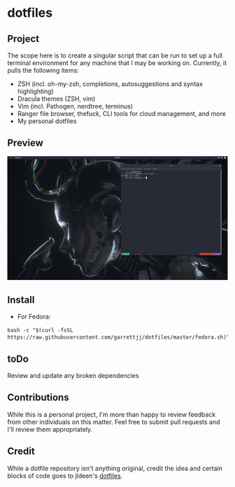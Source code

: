 # dotfiles

## Project

The scope here is to create a singular script that can be run to set up a full terminal environment for any machine that I may be working on. Currently, it pulls the following items:
* ZSH (incl. oh-my-zsh, completions, autosuggestions and syntax highlighting)
* Dracula themes (ZSH, vim)
* Vim (incl. Pathogen, nerdtree, terminus)
* Ranger file browser, thefuck, CLI tools for cloud management, and more
* My personal dotfiles

## Preview

![screenshot](screenshot.png "Preview of dotfiles implementation on Fedora")

## Install

* For Fedora:
```
bash -c "$(curl -fsSL https://raw.githubusercontent.com/garrettjj/dotfiles/master/fedora.sh)"
```

## toDo

Review and update any broken dependencies

## Contributions

While this is a personal project, I'm more than happy to review feedback from other individuals on this matter. Feel free to submit pull requests and I'll review them appropriately.

## Credit

While a dotfile repository isn't anything original, credit the idea and certain blocks of code goes to jldeen's [dotfiles](https://github.com/jldeen/dotfiles). 

